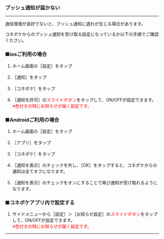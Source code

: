 <h3>プッシュ通知が届かない</h3>
<hr>

通信環境が良好でないと、プッシュ通知に遅れが生じる場合があります。

コネポケからのプッシュ通知を受け取る設定になっているか以下の手順でご確認ください。

<h3>■iosご利用の場合</h3>

<ol>
<li>ホーム画面の［設定］をタップ</li>
<br>
<li>［通知］をタップ</li>
<br>
<li>［コネポケ］をタップ</li>
<br>
<li>［通知を許可］の<font color="#ff0000">スライドボタン</font>をタップして、ON/OFFが設定できます。<br>
<font color="#ff0000">※色付きの時にお知らせが届く設定です。</font></li>
</ol>

<h3>■Androidご利用の場合</h3>

<ol>
<li>ホーム画面の［設定］をタップ</li>
<br>
<li>［アプリ］をタップ</li>
<br>
<li>［コネポケ］をタップ</li>
<br>
<li>［通知を表示］のチェックを外し、［OK］をタップすると、コネポケからの通知は全てオフになります。</li>
<br>
<li>［通知を表示］のチェックをオンにすることで再び通知が受け取れるようになります。</li>
</ol>

<h3>■コネポケアプリ内で設定する</h3>

<ol>
<li>サイドメニューから［設定］＞［お知らせ設定］の<font color="#ff0000">スライドボタン</font>をタップして、ON/OFFが設定できます。<br>
<font color="#ff0000">※色付きの時にお知らせが届く設定です。</font></li>
</ol>

<hr>